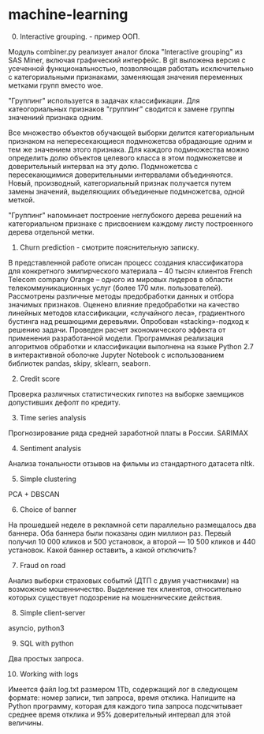 # machine-learning
0. Interactive grouping. - пример ООП.

Модуль combiner.py реализует аналог блока "Interactive grouping" из SAS Miner, включая графический интерфейс.
В git выложена версия с усеченной функциональностью, позволяющая работать исключительно с категориальными признаками, заменяющая значения переменных метками групп вместо woe. 

"Группинг" используется в задачах классификации. Для катеогориальных признаков "группинг" сводится к замене группы значениий признака одним. 

Все множество объектов обучающей выборки делится категориальным признаком на непересекающиеся подмножетсва обрадающие одним и тем же значением этого признака. Для каждого подмножества можно определить долю объектов целевого класса в этом подмножетсве и доверительный интервал на эту долю. Подмножетсва с пересекающимися доверительными интервалами объединяются. Новый, производный, категориальный признак получается путем замены значений, выделяющиих объединеные подмножетсва, одной меткой. 

"Группинг" напоминает построение неглубокого дерева решений на категориальном признаке с присвоением каждому листу построенного дерева отдельной метки.  

1. Churn prediction - смотрите пояснительную записку. 

В представленной работе описан процесс создания классификатора для конкретного  эмипирческого материала –  40 тысяч клиентов French Telecom company Orange – одного из мировых лидеров в области телекоммуникационных услуг (более 170 млн. пользователей). Рассмотрены различные методы предобработки данных и отбора значимых признаков. Оценено влияние предобработки на качество линейных методов классификации,  «случайного леса», градиентного бустинга над решающими деревьями. Опробован «stacking»-подход к решению задачи. Проведен расчет экономического эффекта от применения разработанной модели.
Программная реализация алгоритмов обработки и классификации выполнена на языке Python 2.7 в интерактивной оболочке Jupyter Notebook c использованием библиотек pandas, skipy, sklearn, seaborn. 

2. Credit score

Проверка различных статистических гипотез на выборке заемщиков допустивших дефолт по кредиту. 

3. Time series analysis

Прогнозирование ряда средней заработной платы в России.
SARIMAX

4. Sentiment analysis

Анализа тональности отзывов на фильмы из стандартного датасета nltk.

5. Simple clustering

PCA + DBSCAN

6. Choice of banner

На прошедшей неделе в рекламной сети параллельно размещалось два баннера. Оба баннера были показаны один миллион раз. Первый получил 10 000 кликов и 500 установок, а второй — 10 500 кликов и 440 установок. Какой баннер оставить, а какой отключить? 

7. Fraud on road

Анализ выборки страховых событий (ДТП с двумя участниками) на возможное мошенничество. Выделение тех клиентов, относительно которых существует подозрение на мошеннические действия.

8. Simple client-server

asyncio, python3

9. SQL with python

Два простых запроса. 

10. Working with logs

Имеется файл log.txt размером 1Tb, содержащий лог в следующем формате: номер записи, тип запроса, время отклика. 
Напишите на Python программу, которая для каждого типа запроса подсчитывает среднее время отклика и 95% доверительный интервал для этой величины.
